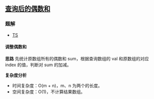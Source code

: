 ## [查询后的偶数和](https://leetcode-cn.com/problems/sum-of-even-numbers-after-queries/)

### 题解
+ [TS](../../ts/1024/985.ts)

#### 调整偶数和
**思路**
先统计原数组所有的偶数和 sum，根据查询数组的 val 和原数组的对应 index 的值，判断对 sum 的加减。

**复杂度分析**
+ 时间复杂度：O(m + n)，m、n 为两个的长度。
+ 空间复杂度：O(1)，不计算结果数组。